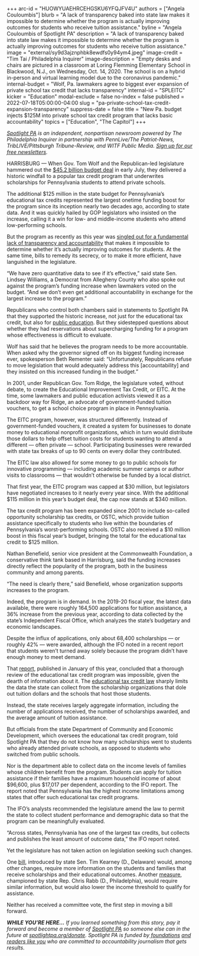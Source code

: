 +++
arc-id = "HUOWYUAEHRCEHGSKU6YFQJFV4U"
authors = ["Angela Couloumbis"]
blurb = "A lack of transparency baked into state law makes it impossible to determine whether the program is actually improving outcomes for students who receive tuition assistance."
byline = "Angela Couloumbis of Spotlight PA"
description = "A lack of transparency baked into state law makes it impossible to determine whether the program is actually improving outcomes for students who receive tuition assistance."
image = "external/sy9d3ajznphbk8ewdfs0y94ym4.jpeg"
image-credit = "Tim Tai / Philadelphia Inquirer"
image-description = "Empty desks and chairs are pictured in a classroom at Loring Flemming Elementary School in Blackwood, N.J., on Wednesday, Oct. 14, 2020. The school is on a hybrid in-person and virtual learning model due to the coronavirus pandemic."
internal-budget = "Wolf, Pa. lawmakers agree to biggest ever expansion of private school tax credit that lacks transparency"
internal-id = "SPLEITC"
kicker = "Education"
modal-exclude = false
no-index = false
published = 2022-07-18T05:00:00-04:00
slug = "pa-private-school-tax-credit-expansion-transparency"
suppress-date = false
title = "New Pa. budget injects $125M into private school tax credit program that lacks basic accountability"
topics = ["Education", "The Capitol"]
+++

<a href="https://www.spotlightpa.org/"><i>Spotlight PA</i></a><i> is an independent, nonpartisan newsroom powered by The Philadelphia Inquirer in partnership with PennLive/The Patriot-News, TribLIVE/Pittsburgh Tribune-Review, and WITF Public Media. </i><a href="https://www.spotlightpa.org/newsletters"><i>Sign up for our free newsletters</i></a><i>.</i>

HARRISBURG — When Gov. Tom Wolf and the Republican-led legislature hammered out the <a href="https://www.spotlightpa.org/news/2022/07/pa-budget-education-funding-stimulus-money-plan/">$45.2 billion budget deal</a> in early July, they delivered a historic windfall to a popular tax credit program that underwrites scholarships for Pennsylvania students to attend private schools.

The additional $125 million in the state budget for Pennsylvania’s educational tax credits represented the largest onetime funding boost for the program since its inception nearly two decades ago, according to state data. And it was quickly hailed by GOP legislators who insisted on the increase, calling it a win for low- and middle-income students who attend low-performing schools.

<script src="https://www.spotlightpa.org/embed.js" async></script><div data-spl-embed-version="1" data-spl-src="https://www.spotlightpa.org/embeds/newsletter/"></div>

But the program as recently as this year was <a href="https://www.spotlightpa.org/news/2022/01/pennsylvania-scholarships-corporate-tax-credit-accountability/">singled out for a fundamental lack of transparency and accountability</a> that makes it impossible to determine whether it’s actually improving outcomes for students. At the same time, bills to remedy its secrecy, or to make it more efficient, have languished in the legislature.

“We have zero quantitative data to see if it’s effective,” said state Sen. Lindsey Williams, a Democrat from Allegheny County who also spoke out against the program’s funding increase when lawmakers voted on the budget. “And we don’t even get additional accountability in exchange for the largest increase to the program.”

Republicans who control both chambers said in statements to Spotlight PA that they supported the historic increase, not just for the educational tax credit, but also for <a href="https://www.spotlightpa.org/news/2022/07/pa-budget-education-funding-stimulus-money-plan/">public education</a>. But they sidestepped questions about whether they had reservations about supercharging funding for a program whose effectiveness is difficult to evaluate.

Wolf has said that he believes the program needs to be more accountable. When asked why the governor signed off on its biggest funding increase ever, spokesperson Beth Rementer said: “Unfortunately, Republicans refuse to move legislation that would adequately address this [accountability] and they insisted on this increased funding in the budget.”

In 2001, under Republican Gov. Tom Ridge, the legislature voted, without debate, to create the Educational Improvement Tax Credit, or EITC. At the time, some lawmakers and public education activists viewed it as a backdoor way for Ridge, an advocate of government-funded tuition vouchers, to get a school choice program in place in Pennsylvania.

The EITC program, however, was structured differently. Instead of government-funded vouchers, it created a system for businesses to donate money to educational nonprofit organizations, which in turn would distribute those dollars to help offset tuition costs for students wanting to attend a different — often private — school. Participating businesses were rewarded with state tax breaks of up to 90 cents on every dollar they contributed.

The EITC law also allowed for some money to go to public schools for innovative programming — including academic summer camps or author visits to classrooms — that wouldn’t otherwise be funded by a local district.

That first year, the EITC program was capped at $30 million, but legislators have negotiated increases to it nearly every year since. With the additional $115 million in this year’s budget deal, the cap now stands at $340 million.

The tax credit program has been expanded since 2001 to include so-called opportunity scholarship tax credits, or OSTC, which provide tuition assistance specifically to students who live within the boundaries of Pennsylvania’s worst-performing schools. OSTC also received a $10 million boost in this fiscal year’s budget, bringing the total for the educational tax credit to $125 million.

<div class="flourish-embed flourish-map" data-src="visualisation/8521006"><script src="https://public.flourish.studio/resources/embed.js"></script></div>

Nathan Benefield, senior vice president at the Commonwealth Foundation, a conservative think tank based in Harrisburg, said the funding increases directly reflect the popularity of the program, both in the business community and among parents.

“The need is clearly there,” said Benefield, whose organization supports increases to the program.

Indeed, the program is in demand. In the 2019-20 fiscal year, the latest data available, there were roughly 164,500 applications for tuition assistance, a 36% increase from the previous year, according to data collected by the state’s Independent Fiscal Office, which analyzes the state’s budgetary and economic landscapes.

Despite the influx of applications, only about 68,400 scholarships — or roughly 42% — were awarded, although the IFO noted in a recent report that students weren’t turned away solely because the program didn’t have enough money to meet demand.

That <a href="http://www.ifo.state.pa.us/download.cfm?file=Resources/Documents/TC_2022_Educational_Tax_Credits.pdf">report</a>, published in January of this year, concluded that a thorough review of the educational tax credit program was impossible, given the dearth of information about it. The <a href="https://www.legis.state.pa.us/WU01/LI/LI/US/HTM/1949/0/0014..HTM">educational tax credit law</a> sharply limits the data the state can collect from the scholarship organizations that dole out tuition dollars and the schools that host those students.

Instead, the state receives largely aggregate information, including the number of applications received, the number of scholarships awarded, and the average amount of tuition assistance.

But officials from the state Department of Community and Economic Development, which oversees the educational tax credit program, told Spotlight PA that they do not know how many scholarships went to students who already attended private schools, as opposed to students who switched from public schools.

Nor is the department able to collect data on the income levels of families whose children benefit from the program. Students can apply for tuition assistance if their families have a maximum household income of about $96,600, plus $17,017 per dependent, according to the IFO report. The report noted that Pennsylvania has the highest income limitations among states that offer such educational tax credit programs.

The IFO’s analysts recommended the legislature amend the law to permit the state to collect student performance and demographic data so that the program can be meaningfully evaluated.

<script src="https://www.spotlightpa.org/embed.js" async></script><div data-spl-embed-version="1" data-spl-src="https://www.spotlightpa.org/embeds/donate/"></div>

“Across states, Pennsylvania has one of the largest tax credits, but collects and publishes the least amount of outcome data,” the IFO report noted.

Yet the legislature has not taken action on legislation seeking such changes.

One <a href="https://www.legis.state.pa.us/CFDOCS/Legis/PN/Public/btCheck.cfm?txtType=PDF&sessYr=2021&sessInd=0&billBody=S&billTyp=B&billNbr=0072&pn=1045">bill</a>, introduced by state Sen. Tim Kearney (D., Delaware) would, among other changes, require more information on the students and families that receive scholarships and their educational outcomes. Another <a href="https://www.legis.state.pa.us/CFDOCS/Legis/PN/Public/btCheck.cfm?txtType=PDF&sessYr=2021&sessInd=0&billBody=H&billTyp=B&billNbr=1730&pn=1960">measure</a>, championed by state Rep. Chris Rabb (D., Philadelphia), would require similar information, but would also lower the income threshold to qualify for assistance.

Neither has received a committee vote, the first step in moving a bill forward.

<i><b>WHILE YOU’RE HERE...</b></i><i> If you learned something from this story, pay it forward and become a member of </i><a href="https://www.spotlightpa.org/"><i>Spotlight PA</i></a><i> so someone else can in the future at </i><a href="http://spotlightpa.org/donate"><i>spotlightpa.org/donate</i></a><i>. Spotlight PA is funded by</i><a href="https://www.spotlightpa.org/support"><i> foundations</i></a><i> </i><a href="https://www.spotlightpa.org/support"><i>and readers like you</i></a><i> who are committed to accountability journalism that gets results.</i>
